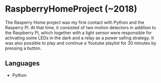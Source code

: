 # RaspberryHomeProject (~2018)

The Rasperry Home project was my first contact with Python and the Rasperry Pi.
At that time, it consisted of two motion detectors in addition to the Raspberry Pi, which together with
a light sensor were responsible for activating some LEDs in the dark and
a relay as a power safing strategy.
It was also possible to play and continue a Youtube playlist for 30 minutes by pressing a button.

## Languages
- Python
